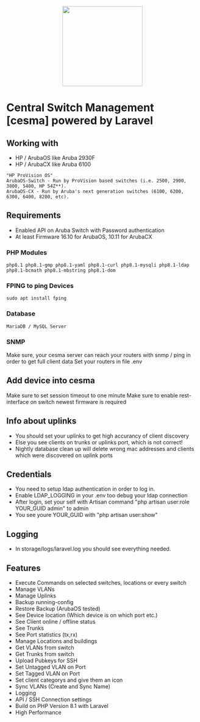 <p align="center">
   <img height="210" src="https://github.com/bluecraank/cesma/blob/5d5aacbf36bd874a29d4ed4c0c93fa6308c93fd4/public/img/logo.png">
</p>

# Central Switch Management [cesma] powered by Laravel

## Working with
- HP / ArubaOS like Aruba 2930F
- HP / ArubaCX like Aruba 6100

```
"HP ProVision OS"
ArubaOS-Switch - Run by ProVision based switches (i.e. 2500, 2900, 3800, 5400, HP 54Z**).
ArubaOS-CX - Run by Aruba's next generation switches (6100, 6200, 6300, 6400, 8200, etc).
```

## Requirements
- Enabled API on Aruba Switch with Password authentication
- At least Firmware 16.10 for ArubaOS, 10.11 for ArubaCX

### PHP Modules

```php8.1 php8.1-gmp php8.1-yaml php8.1-curl php8.1-mysqli php8.1-ldap php8.1-bcmath php8.1-mbstring php8.1-dom```

### FPING to ping Devices

```sudo apt install fping```

### Database

```MariaDB / MySQL Server```


### SNMP
Make sure, your cesma server can reach your routers with snmp / ping in order to get full client data
Set your routers in file .env

## Add device into cesma
Make sure to set session timeout to one minute
Make sure to enable rest-interface on switch
newest firmware is required

## Info about uplinks
- You should set your uplinks to get high accurancy of client discovery
- Else you see clients on trunks or uplinks port, which is not correct!
- Nightly database clean up will delete wrong mac addresses and clients which were discovered on uplink ports

## Credentials
- You need to setup ldap authentication in order to log in.
- Enable LDAP_LOGGING in your .env too debug your ldap connection
- After login, set your self with Artisan command "php artisan user:role YOUR_GUID admin" to admin
- You see youre YOUR_GUID with "php artisan user:show"

## Logging
- In storage/logs/laravel.log you should see everything needed.

## Features
- Execute Commands on selected switches, locations or every switch 
- Manage VLANs
- Manage Uplinks
- Backup running-config
- Restore Backup (ArubaOS tested)
- See Device location (Which device is on which port etc.)
- See Client online / offline status
- See Trunks
- See Port statistics (tx,rx)
- Manage Locations and buildings
- Get VLANs from switch
- Get Trunks from switch
- Upload Pubkeys for SSH
- Set Untagged VLAN on Port
- Set Tagged VLAN on Port
- Set client categorys and give them an icon
- Sync VLANs (Create and Sync Name)
- Logging
- API / SSH Connection settings
- Build on PHP Version 8.1 with Laravel
- High Performance
